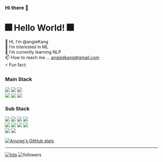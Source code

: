 ### Hi there 👋

# 🎆 Hello World! 🎆 
 


👋 Hi, I’m @angieKang <br/>
👀 I’m interested in ML <br/>
🌱 I’m currently learning NLP <br/>
📫 How to reach me ... angiedkang@gmail.com <br/>
⚡ Fun fact: 

### Main Stack
<img src="https://img.shields.io/badge/Python-3776AB?style=for-the-badge&logo=Python&logoColor=white"> <img src="https://img.shields.io/badge/Linux-FCC624?style=for-the-badge&logo=Linux&logoColor=white"> <img src="https://img.shields.io/badge/TensorFlow-FF6F00?style=for-the-badge&logo=TensorFlow&logoColor=white">
<br/>
<img src="https://img.shields.io/badge/Java-007396?style=for-the-badge&logo=Java&logoColor=white"> <img src="https://img.shields.io/badge/C++-00599C?style=for-the-badge&logo=C%2B%2B&logoColor=white"> <img src="https://img.shields.io/badge/C-A8B9CC?style=for-the-badge&logo=C&logoColor=white">



### Sub Stack
<img src="https://img.shields.io/badge/Flask-000000?style=for-the-badge&logo=Flask&logoColor=white"> <img src="https://img.shields.io/badge/JavaScript-F7DF1E?style=for-the-badge&logo=JavaScript&logoColor=white"> <img src="https://img.shields.io/badge/HTML5-E34F26?style=for-the-badge&logo=HTML5&logoColor=white"> <img src="https://img.shields.io/badge/CSS3-1572B6?style=for-the-badge&logo=CSS3&logoColor=white"> 
<br/>
<img src="https://img.shields.io/badge/Ubuntu-E95420?style=for-the-badge&logo=Ubuntu&logoColor=white"> <img src="https://img.shields.io/badge/R-276DC3?style=for-the-badge&logo=R&logoColor=white"> <img src="https://img.shields.io/badge/mySQL-4479A1?style=for-the-badge&logo=mySQL&logoColor=white"> <img src="https://img.shields.io/badge/Docker-2496ED?style=for-the-badge&logo=Docker&logoColor=white"> 
<br/>
<img src="https://img.shields.io/badge/AndroidStudio-3DDC84?style=for-the-badge&logo=AndroidStudio&logoColor=white"> <img src="https://img.shields.io/badge/Kotlin-0095D5?style=for-the-badge&logo=Kotlin&logoColor=white">
  
[![Anurag's GitHub stats](https://github-readme-stats.vercel.app/api?username=yuy8146&show_owner=False)](https://github.com/anuraghazra/github-readme-stats)

<hr> 
  
[![hits](https://hits.seeyoufarm.com/api/count/incr/badge.svg?url=https%3A%2F%2Fgithub.com%2Fohbyul&count_bg=%237A7A7A&title_bg=%23FFADCC&icon=reverbnation.svg&icon_color=%23FF0000&title=hits&edge_flat=false)](https://hits.seeyoufarm.com) 
![followers](https://img.shields.io/github/followers/ohbyul?style=social) 







